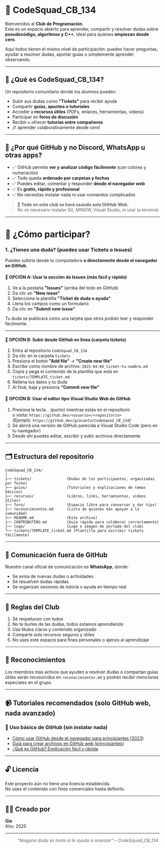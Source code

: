 # 👾 CodeSquad_CB_134

Bienvenidos al **Club de Programación**.  
Este es un espacio abierto para aprender, compartir y resolver dudas sobre **pseudocódigo, algoritmos y C++**, ideal para quienes **empiezan desde cero**.

Aquí todos tienen el mismo nivel de participación: puedes hacer preguntas, ayudar a resolver dudas, aportar guías o simplemente aprender observando.

---
## 🧠 ¿Qué es CodeSquad_CB_134?

Un repositorio comunitario donde los alumnos pueden:

- Subir sus dudas como **"Tickets"** para recibir ayuda
- Compartir **guías, apuntes o tutoriales**
- Acceder a **recursos útiles** (PDFs, enlaces, herramientas, videos)
- Participar en **foros de discusión**
- Recibir u ofrecer **tutorías entre compañeros**
- ¡Y aprender colaborativamente desde cero!

---

## 🤔 ¿Por qué GitHub y no Discord, WhatsApp u otras apps?

- ✅ GitHub permite **ver y analizar código fácilmente** (con colores y numeración)
- ✅ Todo queda **ordenado por carpetas y fechas**
- ✅ Puedes editar, comentar y responder **desde el navegador web**
- ✅ Es **gratis, rápido y profesional**
- ✅ No necesitas instalar nada ni usar comandos complicados

> 📌 **Todo en este club se hará usando solo GitHub Web.**  
No es necesario instalar Git, MINGW, Visual Studio, ni usar la terminal.

---

# 🚀 ¿Cómo participar?

### 1. ¿Tienes una duda? (puedes usar Tickets o Issues)

Puedes subirla desde tu computadora **o directamente desde el navegador en GitHub**.

#### 🔹 OPCIÓN A: Usar la sección de Issues (más fácil y rápido)

1. Ve a la pestaña **"Issues"** (arriba del todo en GitHub)
2. Da clic en **"New issue"**
3. Selecciona la plantilla **"Ticket de duda o ayuda"**
4. Llena los campos como un formulario
5. Da clic en **"Submit new issue"**

Tu duda se publicará como una tarjeta que otros podrán leer y responder fácilmente.

---
    
#### 🔹 OPCIÓN B: Subir desde GitHub en línea (carpeta tickets)

1. Entra al repositorio `CodeSquad_CB_134`
2. Da clic en la carpeta `tickets`
3. Presiona el botón **"Add file"** → **"Create new file"**
4. Escribe como nombre de archivo: `2025-04-04_ticket-tu-nombre.md`
5. Copia y pega el contenido de la plantilla que está en `tickets/TEMPLATE_ticket.md`
6. Rellena tus datos y tu duda
7. Al final, baja y presiona **"Commit new file"**

#### 🔹 OPCIÓN B: Usar el editor tipo Visual Studio Web de GitHub

1. Presiona la tecla `.` (punto) mientras estás en el repositorio  
   o visita: `https://github.dev/<usuario>/<repositorio>`  
   *(Ejemplo: `https://github.dev/giocanto/CodeSquad_CB_134`)*  
2. Se abrirá una versión de GitHub parecida a Visual Studio Code (pero en tu navegador)
3. Desde ahí puedes editar, escribir y subir archivos directamente

---

## 🗂️ Estructura del repositorio

```
CodeSquad_CB_134/
│
├── tickets/                (Dudas de los participantes, organizadas por fecha)
├── guias/                  (Tutoriales y explicaciones de temas básicos)
├── recursos/               (Libros, links, herramientas, videos útiles)
├── foro/                   (Espacio libre para conversar y dar tips)
├── reconocimientos.md      (Lista de quienes más apoyan a la comunidad)
├── README.md               (Este archivo)
├── CONTRIBUTING.md         (Guía rápida para colaborar correctamente)
├── logo/                   (Logo e imagen de portada del club)
└── tickets/TEMPLATE_ticket.md (Plantilla para escribir tickets fácilmente)
```

---

## 📱 Comunicación fuera de GitHub

Nuestro canal oficial de comunicación es **WhatsApp**, donde:

- Se avisa de nuevas dudas o actividades
- Se resuelven dudas rápidas
- Se organizan sesiones de tutoría o ayuda en tiempo real

---

## 🧾 Reglas del Club

1. Sé respetuoso con todos
2. No te burles de las dudas, todos estamos aprendiendo
3. Usa títulos claros y contenido organizado
4. Comparte solo recursos seguros y útiles
5. No uses este espacio para fines personales o ajenos al aprendizaje

---

## 🌟 Reconocimientos

Los miembros más activos que ayuden a resolver dudas o compartan guías útiles serán reconocidos en `reconocimientos.md` y podrán recibir menciones especiales en el grupo.

---

## 📹 Tutoriales recomendados (solo GitHub web, nada avanzado)

### 🔰 Uso básico de GitHub (sin instalar nada)
- [Cómo usar GitHub desde el navegador para principiantes (2023)](https://www.youtube.com/watch?v=yRr2gT3Fv4I)
- [Guía para crear archivos en GitHub web (principiantes)](https://www.youtube.com/watch?v=OltY8JIaP9Q)
- [¿Qué es GitHub? Explicación fácil y rápida](https://www.youtube.com/watch?v=tN8jiDUb9z8)

---

## 🔓 Licencia

Este proyecto aún no tiene una licencia establecida.  
No uses el contenido con fines comerciales hasta definirlo.

---

## 👨‍🏫 Creado por

**Gio**  
Año: 2025  

---

> *“Ninguna duda es tonta si te ayuda a avanzar” – CodeSquad_CB_134*
